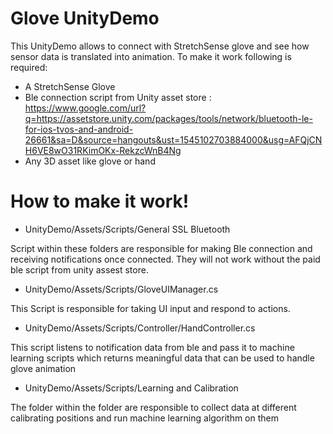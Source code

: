 # Glove UnityDemo


This UnityDemo allows to connect with StretchSense glove and see how sensor data is translated into animation. To make it work following is required:
  - A StretchSense Glove
  - Ble connection script from Unity asset store : https://www.google.com/url?q=https://assetstore.unity.com/packages/tools/network/bluetooth-le-for-ios-tvos-and-android-26661&sa=D&source=hangouts&ust=1545102703884000&usg=AFQjCNH6VE8wO31RKimOKx-RekzcWnB4Ng
  - Any 3D asset like glove or hand

# How to make it work!

  - UnityDemo/Assets/Scripts/General SSL Bluetooth
 
Script within these folders are responsible for making Ble connection and receiving notifications once connected. They will not work without the paid ble script from unity assest store.
  
  - UnityDemo/Assets/Scripts/GloveUIManager.cs

This Script is responsible for taking UI input and respond to actions.

  - UnityDemo/Assets/Scripts/Controller/HandController.cs
  
This script listens to notification data from ble and pass it to machine learning scripts which returns meaningful data that can be used to handle glove animation  

   - UnityDemo/Assets/Scripts/Learning and Calibration
   
The folder within the folder are responsible to collect data at different calibrating positions and run machine learning algorithm on them



